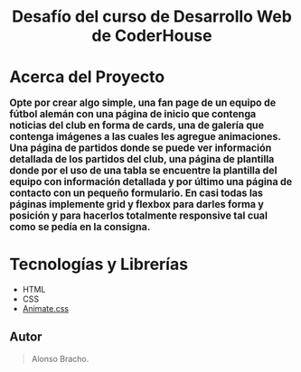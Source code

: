 # <h1 style="text-align:center;font-weight:bold;">Desafío del curso de Desarrollo Web de CoderHouse</h1>

### <h1 style="font-weight:bold;">Acerca del Proyecto</h1>

<p style="font-size:17px; font-weight:bold">Opte por crear algo simple, una fan page de un equipo de fútbol alemán con una página de inicio que contenga noticias del club en forma de cards, una de galería que contenga imágenes a las cuales les agregue animaciones. Una página de partidos donde se puede ver información detallada de los partidos del club, una página de plantilla donde por el uso de una tabla se encuentre la plantilla del equipo con información detallada y por último una página de contacto con un pequeño formulario. En casi todas las páginas implemente grid y flexbox para darles forma y posición y para hacerlos totalmente responsive tal cual como se pedía en la consigna.</p>

<h1 style="font-weight:bold;">Tecnologías y Librerías</h1>
<p style="font-size:17px; font-weight:bold">

- HTML
- CSS
- [Animate.css](https://animate.style/)

## Autor
> <p>Alonso Bracho.</p>
